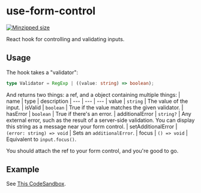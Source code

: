 # use-form-control
[![Minzipped size](https://badgen.net/bundlephobia/minzip/use-form-control)](https://bundlephobia.com/result?p=use-form-control)

React hook for controlling and validating inputs.

## Usage
The hook takes a "validator":
```ts
type Validator = RegExp | ((value: string) => boolean);
```
And returns two things: a ref, and a object containing multiple things:
| name | type | description
| --- | --- | ---
| value | `string` | The value of the input.
| isValid | `boolean` | True if the value matches the given validator.
| hasError | `boolean` | True if there's an error.
| additionalError | `string?` | Any external error, such as the result of a server-side validation. You can display this string as a message near your form control.
| setAdditionalError | `(error: string) => void` | Sets an `additionalError`.
| focus | `() => void` | Equivalent to `input.focus()`.

You should attach the ref to your form control, and you're good to go.

## Example
See [This CodeSandbox](https://codesandbox.io/s/use-form-control-demo-fh62y).

